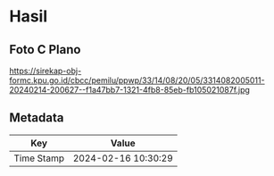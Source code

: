 # Hasil

## Foto C Plano

https://sirekap-obj-formc.kpu.go.id/cbcc/pemilu/ppwp/33/14/08/20/05/3314082005011-20240214-200627--f1a47bb7-1321-4fb8-85eb-fb105021087f.jpg


## Metadata

| Key        | Value               |
| ---------- | ------------------- |
| Time Stamp | 2024-02-16 10:30:29 |



